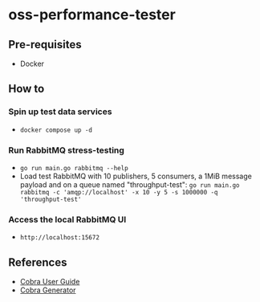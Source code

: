 # oss-performance-tester

## Pre-requisites

- Docker

## How to

### Spin up test data services

- `docker compose up -d`

### Run RabbitMQ stress-testing

- `go run main.go rabbitmq --help`
- Load test RabbitMQ with 10 publishers, 5 consumers, a 1MiB message payload and on a queue named "throughput-test": `go run main.go rabbitmq -c 'amqp://localhost' -x 10 -y 5 -s 1000000 -q 'throughput-test'`

### Access the local RabbitMQ UI

- `http://localhost:15672`

## References
- [Cobra User Guide](https://github.com/spf13/cobra/blob/main/user_guide.md)
- [Cobra Generator](https://github.com/spf13/cobra-cli/blob/main/README.md)
